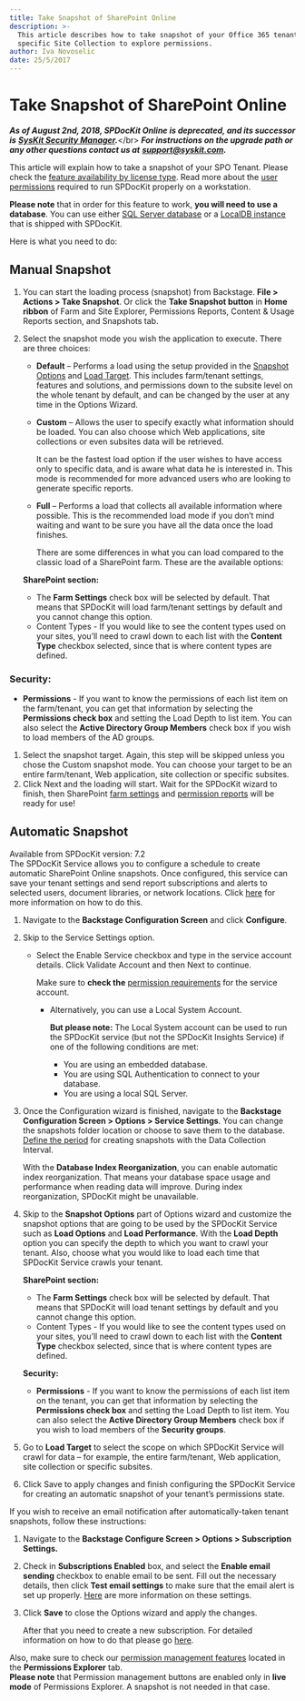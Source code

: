 ```yaml
---
title: Take Snapshot of SharePoint Online
description: >-
  This article describes how to take snapshot of your Office 365 tenant or a
  specific Site Collection to explore permissions.
author: Iva Novoselic
date: 25/5/2017
---
```


# Take Snapshot of SharePoint Online

_**As of August 2nd, 2018, SPDocKit Online is deprecated, and its successor is**_ [_**SysKit Security Manager**_](https://www.syskit.com/products/security-manager/)_**.**_&lt;/br&gt; _**For instructions on the upgrade path or any other questions contact us at**_ [_**support@syskit.com**_](mailto:support@syskit.com)_**.**_

This article will explain how to take a snapshot of your SPO Tenant. Please check the [feature availability by license type](https://www.spdockit.com/orders/#online). Read more about the [user permissions](spo-snapshots.md#internal/requirements/sharepoint-online-user-permissions-requirements) required to run SPDocKit properly on a workstation.

**Please note** that in order for this feature to work, **you will need to use a database**. You can use either [SQL Server database](spo-snapshots.md#internal/configuration/configure-spdockit-database) or a [LocalDB instance](spo-snapshots.md#internal/configuration/configure-localdb) that is shipped with SPDocKit.

Here is what you need to do:

## Manual Snapshot

1. You can start the loading process \(snapshot\) from Backstage. **File &gt; Actions &gt; Take Snapshot**. Or click the **Take Snapshot button** in **Home ribbon** of Farm and Site Explorer, Permissions Reports, Content & Usage Reports section, and Snapshots tab.
2. Select the snapshot mode you wish the application to execute. There are three choices:

   * **Default** – Performs a load using the setup provided in the [Snapshot Options](spo-snapshots.md#internal/get-to-know-spdockit/backstage-screen/options-wizard) and [Load Target](spo-snapshots.md#internal/get-to-know-spdockit/backstage-screen/options-wizard). This includes farm/tenant settings, features and solutions, and permissions down to the subsite level on the whole tenant by default, and can be changed by the user at any time in the Options Wizard.
   * **Custom** – Allows the user to specify exactly what information should be loaded. You can also choose which Web applications, site collections or even subsites data will be retrieved.

     It can be the fastest load option if the user wishes to have access only to specific data, and is aware what data he is interested in. This mode is recommended for more advanced users who are looking to generate specific reports.

   * **Full** – Performs a load that collects all available information where possible. This is the recommended load mode if you don’t mind waiting and want to be sure you have all the data once the load finishes.

     There are some differences in what you can load compared to the classic load of a SharePoint farm. These are the available options:

   **SharePoint section:**

   * The **Farm Settings** check box will be selected by default. That means that SPDocKit will load farm/tenant settings by default and you cannot change this option. 
   * Content Types - If you would like to see the content types used on your sites, you’ll need to crawl down to each list with the **Content Type** checkbox selected, since that is where content types are defined.

### Security:

* **Permissions** - If you want to know the permissions of each list item on the farm/tenant, you can get that information by selecting the **Permissions check box** and setting the Load Depth to list item. You can also select the **Active Directory Group Members** check box if you wish to load members of the AD groups. 

1. Select the snapshot target. Again, this step will be skipped unless you chose the Custom snapshot mode. You can choose your target to be an entire farm/tenant, Web application, site collection or specific subsites.
2. Click Next and the loading will start. Wait for the SPDocKit wizard to finish, then SharePoint [farm settings](spo-snapshots.md#internal/get-to-know-spdockit/farm-explorer-screen/farm-explorer-reports) and [permission reports](spo-snapshots.md#internal/get-to-know-spdockit/permissions-reports-screen) will be ready for use!

## Automatic Snapshot

Available from SPDocKit version: 7.2  
The SPDocKit Service allows you to configure a schedule to create automatic SharePoint Online snapshots. Once configured, this service can save your tenant settings and send report subscriptions and alerts to selected users, document libraries, or network locations. Click [here](spo-snapshots.md#internal/how-to/subscriptions-and-alerts/create-new-subscription) for more information on how to do this.

1. Navigate to the **Backstage Configuration Screen** and click **Configure**.
2. Skip to the Service Settings option.
   * Select the Enable Service checkbox and type in the service account details. Click Validate Account and then Next to continue.  

     Make sure to **check the** [permission requirements](spo-snapshots.md#internal/requirements/sharepoint-online-user-permissions-requirements) for the service account.   

     * Alternatively, you can use a Local System Account.  

       **But please note:** The Local System account can be used to run the SPDocKit service \(but not the SPDocKit Insights Service\) if one of the following conditions are met:

       * You are using an embedded database.
       * You are using SQL Authentication to connect to your database.
       * You are using a local SQL Server.  
3. Once the Configuration wizard is finished, navigate to the **Backstage Configuration Screen &gt; Options &gt; Service Settings**. You can change the snapshots folder location or choose to save them to the database. [Define the period](spo-snapshots.md#internal/get-to-know-spdockit/backstage-screen/options-wizard) for creating snapshots with the Data Collection Interval.

   With the **Database Index Reorganization**, you can enable automatic index reorganization. That means your database space usage and performance when reading data will improve. During index reorganization, SPDocKit might be unavailable.

4. Skip to the **Snapshot Options** part of Options wizard and customize the snapshot options that are going to be used by the SPDocKit Service such as **Load Options** and **Load Performance**. With the **Load Depth** option you can specify the depth to which you want to crawl your tenant. Also, choose what you would like to load each time that SPDocKit Service crawls your tenant.

   **SharePoint section:**

   * The **Farm Settings** check box will be selected by default. That means that SPDocKit will load tenant settings by default and you cannot change this option. 
   * Content Types - If you would like to see the content types used on your sites, you’ll need to crawl down to each list with the **Content Type** checkbox selected, since that is where content types are defined.

   **Security:**

   * **Permissions** - If you want to know the permissions of each list item on the tenant, you can get that information by selecting the **Permissions check box** and setting the Load Depth to list item. You can also select the **Active Directory Group Members** check box if you wish to load members of the **Security groups**. 

5. Go to **Load Target** to select the scope on which SPDocKit Service will crawl for data – for example, the entire farm/tenant, Web application, site collection or specific subsites.
6. Click Save to apply changes and finish configuring the SPDocKit Service for creating an automatic snapshot of your tenant’s permissions state.

If you wish to receive an email notification after automatically-taken tenant snapshots, follow these instructions:

1. Navigate to the **Backstage Configure Screen &gt; Options &gt; Subscription Settings.**
2. Check in **Subscriptions Enabled** box, and select the **Enable email sending** checkbox to enable email to be sent. Fill out the necessary details, then click **Test email settings** to make sure that the email alert is set up properly. [Here](spo-snapshots.md#internal/get-to-know-spdockit/backstage-screen/options-wizard#subscription-settings) are more information on these settings.
3. Click **Save** to close the Options wizard and apply the changes.

   After that you need to create a new subscription. For detailed information on how to do that please go [here](spo-snapshots.md#internal/how-to/subscriptions-and-alerts/create-new-subscription/).

Also, make sure to check our [permission management features](spo-snapshots.md#internal/permission-management/manage-permissions-ribbon-actions) located in the **Permissions Explorer** tab.  
**Please note** that Permission management buttons are enabled only in **live mode** of Permissions Explorer. A snapshot is not needed in that case.

